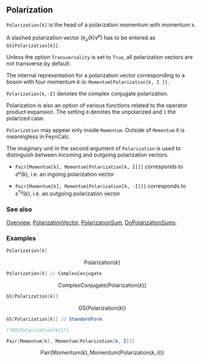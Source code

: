 ## Polarization

`Polarization[k]` is the head of a polarization momentum with momentum `k`.

A slashed polarization vector ($\varepsilon_{\mu}(k) \gamma^\mu)$ has to be entered as `GS[Polarization[k]]`.

Unless the option `Transversality` is set to `True`, all polarization vectors are not transverse by default.

The internal representation for a polarization vector corresponding to a boson with four momentum $k$ is: `Momentum[Polarization[k, I ]]`.

`Polarization[k,-I]` denotes the complex conjugate polarization.

Polarization is also an option of various functions related to the operator product expansion. The setting `0` denotes the unpolarized and `1` the polarized case.

`Polarization` may appear only inside `Momentum`. Outside of `Momentum` it is meaningless in FeynCalc.

The imaginary unit in the second argument of `Polarization` is used to distinguish between incoming and outgoing polarization vectors.

- `Pair[Momentum[k], Momentum[Polarization[k, I]]]` corresponds to $\varepsilon^{\mu}(k)$, i.e. an ingoing polarization vector

- `Pair[Momentum[k], Momentum[Polarization[k, -I]]]` corresponds to $\varepsilon^{\ast \mu}(k)$, i.e. an outgoing polarization vector

### See also

[Overview](Extra/FeynCalc.md), [PolarizationVector](PolarizationVector.md), [PolarizationSum](PolarizationSum.md), [DoPolarizationSums](DoPolarizationSums.md).

### Examples

```mathematica
Polarization[k]
```

$$\text{Polarization}(k)$$

```mathematica
Polarization[k] // ComplexConjugate
```

$$\text{ComplexConjugate}(\text{Polarization}(k))$$

```mathematica
GS[Polarization[k]]
```

$$\text{GS}(\text{Polarization}(k))$$

```mathematica
GS[Polarization[k]] // StandardForm

(*GS[Polarization[k]]*)
```

```mathematica
Pair[Momentum[k], Momentum[Polarization[k, I]]]
```

$$\text{Pair}(\text{Momentum}(k),\text{Momentum}(\text{Polarization}(k,i)))$$